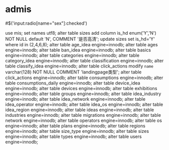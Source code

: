 # admis
#$('input:radio[name="sex"]:checked') 

use mis;
set names utf8;
 alter table sizes add column  is_hd enum('Y','N') NOT NULL default 'N', COMMENT '是否高清';
 update sizes set is_hd='Y' where id in (2,4,6,8);
alter table age_idea engine=innodb;
alter table ages engine=innodb;
alter table ban_idea engine=innodb;
alter table basics engine=innodb;
alter table categories engine=innodb;
alter table category_idea engine=innodb;
alter table classification engine=innodb;
alter table classify_idea engine=innodb;
alter table click_actions modify  `name` varchar(128) NOT NULL COMMENT 'landingpage类型';
alter table click_actions engine=innodb;
alter table consumptions engine=innodb;
alter table consumptions_daily engine=innodb;
alter table device_idea engine=innodb;
alter table devices engine=innodb;
alter table exhibitions engine=innodb;
alter table groups engine=innodb;
alter table idea_industry engine=innodb;
alter table idea_network engine=innodb;
alter table idea_operator engine=innodb;
alter table idea_os engine=innodb;
alter table idea_region engine=innodb;
alter table ideas engine=innodb;
alter table industries engine=innodb;
alter table migrations engine=innodb;
alter table network engine=innodb;
alter table operators engine=innodb;
alter table os engine=innodb;
alter table plans engine=innodb;
alter table regions engine=innodb;
alter table size_type engine=innodb;
alter table sizes engine=innodb;
alter table types engine=innodb;
alter table users engine=innodb;
